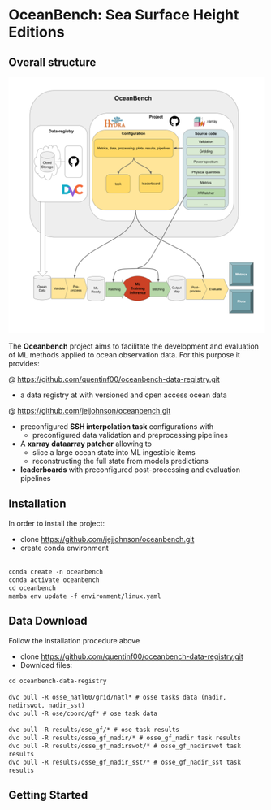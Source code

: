 # OceanBench: Sea Surface Height Editions
## Overall structure

![Schema](Oceanbench.png)

The **Oceanbench** project aims to facilitate the development and evaluation of ML methods applied to ocean observation data.
For this purpose it provides:

@ https://github.com/quentinf00/oceanbench-data-registry.git
- a data registry at  with versioned and open access ocean data

@ https://github.com/jejjohnson/oceanbench.git
- preconfigured **SSH interpolation task** configurations with
  - preconfigured data validation and preprocessing pipelines
- A **xarray dataarray patcher** allowing to
  - slice a large ocean state into ML ingestible items
  - reconstructing the full state from models predictions
- **leaderboards** with preconfigured post-processing and evaluation pipelines

## Installation
In order to install the project:

- clone https://github.com/jejjohnson/oceanbench.git
- create conda environment
```

conda create -n oceanbench
conda activate oceanbench
cd oceanbench
mamba env update -f environment/linux.yaml
```


## Data Download
Follow the installation procedure above

- clone https://github.com/quentinf00/oceanbench-data-registry.git
- Download files:
```
cd oceanbench-data-registry

dvc pull -R osse_natl60/grid/natl* # osse tasks data (nadir, nadirswot, nadir_sst)
dvc pull -R ose/coord/gf* # ose task data

dvc pull -R results/ose_gf/* # ose task results
dvc pull -R results/osse_gf_nadir/* # osse_gf_nadir task results
dvc pull -R results/osse_gf_nadirswot/* # osse_gf_nadirswot task results
dvc pull -R results/osse_gf_nadir_sst/* # osse_gf_nadir_sst task results

```




## Getting Started


